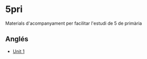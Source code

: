 # 5pri
Materials d'acompanyament per facilitar l'estudi de 5 de primària

## Anglés

- [Unit 1](https://inclusa.github.io/5pri/02_angles/md/reveal.js/01.html#/)
